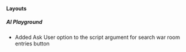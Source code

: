 
#### Layouts

##### AI Playground

- Added Ask User option to the script argument for search war room entries button
